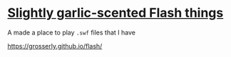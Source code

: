 # [Slightly garlic-scented Flash things](https://grosserly.github.io/flash/)

A made a place to play `.swf` files that I have

https://grosserly.github.io/flash/
